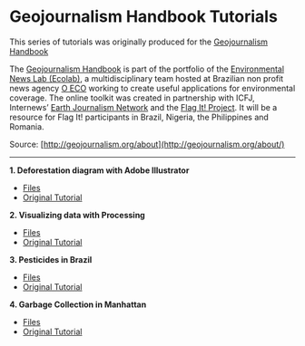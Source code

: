 # Geojournalism Handbook Tutorials
 
This series of tutorials was originally produced for the [Geojournalism
Handbook](http://geojournalism.org/)

The [Geojournalism
Handbook](http://geojournalism.org/) is part of the portfolio of the
[Environmental News Lab (Ecolab)](http://www.oeco.org.br/), a multidisciplinary team hosted at
Brazilian non profit news agency [O ECO](http://ecolab.oeco.org.br/) working to create useful
applications for environmental coverage. The online toolkit was created
in partnership with ICFJ, Internews’ [Earth Journalism Network](http://earthjournalism.net/) and the
[Flag It! Project](http://ecolab.oeco.org.br/projects/flagit/). It will be a resource for Flag It! participants in
Brazil, Nigeria, the Philippines and Romania.

Source: [http://geojournalism.org/about](http://geojournalism.org/about/)

---

**1. Deforestation diagram with Adobe Illustrator**

 * [Files]()
 * [Original Tutorial](http://geojournalism.org/2013/07/grafico-sobre-desmatamento-com-adobe-illustrator/)

**2. Visualizing data with Processing**

 * [Files]()
 * [Original Tutorial](http://geojournalism.org/2013/08/portugues-as-cidades-mais-populosas-do-mundo/)
	
**3. Pesticides in Brazil**

 * [Files]()
 * [Original Tutorial]()

**4. Garbage Collection in Manhattan**

 * [Files]()
 * [Original Tutorial]()
